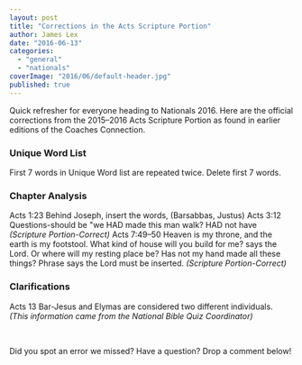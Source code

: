 ```yaml
---
layout: post
title: "Corrections in the Acts Scripture Portion"
author: James Lex
date: "2016-06-13"
categories: 
  - "general"
  - "nationals"
coverImage: "2016/06/default-header.jpg"
published: true
---
```


Quick refresher for everyone heading to Nationals 2016. Here are the official corrections from the 2015–2016 Acts Scripture Portion as found in earlier editions of the Coaches Connection.

### Unique Word List

First 7 words in Unique Word list are repeated twice. Delete first 7 words.

### Chapter Analysis

Acts 1:23 Behind Joseph, insert the words, (Barsabbas, Justus) Acts 3:12 Questions-should be "we HAD made this man walk? HAD not have _(Scripture Portion-Correct)_ Acts 7:49–50 Heaven is my throne, and the earth is my footstool. What kind of house will you build for me? says the Lord. Or where will my resting place be? Has not my hand made all these things? Phrase says the Lord must be inserted. _(Scripture Portion-Correct)_

### Clarifications

Acts 13 Bar-Jesus and Elymas are considered two different individuals. _(This information came from the National Bible Quiz Coordinator)_

 

Did you spot an error we missed? Have a question? Drop a comment below!
